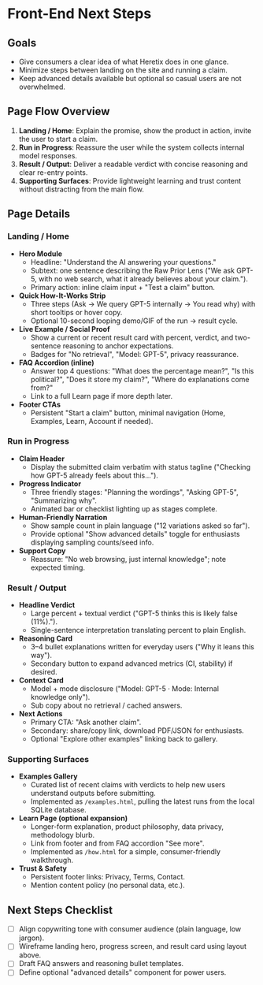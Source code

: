 # Front-End Next Steps

## Goals
- Give consumers a clear idea of what Heretix does in one glance.
- Minimize steps between landing on the site and running a claim.
- Keep advanced details available but optional so casual users are not overwhelmed.

## Page Flow Overview
1. **Landing / Home**: Explain the promise, show the product in action, invite the user to start a claim.
2. **Run in Progress**: Reassure the user while the system collects internal model responses.
3. **Result / Output**: Deliver a readable verdict with concise reasoning and clear re-entry points.
4. **Supporting Surfaces**: Provide lightweight learning and trust content without distracting from the main flow.

## Page Details

### Landing / Home
- **Hero Module**
  - Headline: "Understand the AI answering your questions."
  - Subtext: one sentence describing the Raw Prior Lens ("We ask GPT-5, with no web search, what it already believes about your claim.").
  - Primary action: inline claim input + "Test a claim" button.
- **Quick How-It-Works Strip**
  - Three steps (Ask → We query GPT-5 internally → You read why) with short tooltips or hover copy.
  - Optional 10-second looping demo/GIF of the run → result cycle.
- **Live Example / Social Proof**
  - Show a current or recent result card with percent, verdict, and two-sentence reasoning to anchor expectations.
  - Badges for "No retrieval", "Model: GPT-5", privacy reassurance.
- **FAQ Accordion (inline)**
  - Answer top 4 questions: "What does the percentage mean?", "Is this political?", "Does it store my claim?", "Where do explanations come from?"
  - Link to a full Learn page if more depth later.
- **Footer CTAs**
  - Persistent "Start a claim" button, minimal navigation (Home, Examples, Learn, Account if needed).

### Run in Progress
- **Claim Header**
  - Display the submitted claim verbatim with status tagline ("Checking how GPT-5 already feels about this...").
- **Progress Indicator**
  - Three friendly stages: "Planning the wordings", "Asking GPT-5", "Summarizing why".
  - Animated bar or checklist lighting up as stages complete.
- **Human-Friendly Narration**
  - Show sample count in plain language ("12 variations asked so far").
  - Provide optional "Show advanced details" toggle for enthusiasts displaying sampling counts/seed info.
- **Support Copy**
  - Reassure: "No web browsing, just internal knowledge"; note expected timing.

### Result / Output
- **Headline Verdict**
  - Large percent + textual verdict ("GPT-5 thinks this is likely false (11%).").
  - Single-sentence interpretation translating percent to plain English.
- **Reasoning Card**
  - 3–4 bullet explanations written for everyday users ("Why it leans this way").
  - Secondary button to expand advanced metrics (CI, stability) if desired.
- **Context Card**
  - Model + mode disclosure ("Model: GPT-5 · Mode: Internal knowledge only").
  - Sub copy about no retrieval / cached answers.
- **Next Actions**
  - Primary CTA: "Ask another claim".
  - Secondary: share/copy link, download PDF/JSON for enthusiasts.
  - Optional "Explore other examples" linking back to gallery.

### Supporting Surfaces
- **Examples Gallery**
  - Curated list of recent claims with verdicts to help new users understand outputs before submitting.
  - Implemented as `/examples.html`, pulling the latest runs from the local SQLite database.
- **Learn Page (optional expansion)**
  - Longer-form explanation, product philosophy, data privacy, methodology blurb.
  - Link from footer and from FAQ accordion "See more".
  - Implemented as `/how.html` for a simple, consumer-friendly walkthrough.
- **Trust & Safety**
  - Persistent footer links: Privacy, Terms, Contact.
  - Mention content policy (no personal data, etc.).

## Next Steps Checklist
- [ ] Align copywriting tone with consumer audience (plain language, low jargon).
- [ ] Wireframe landing hero, progress screen, and result card using layout above.
- [ ] Draft FAQ answers and reasoning bullet templates.
- [ ] Define optional "advanced details" component for power users.
